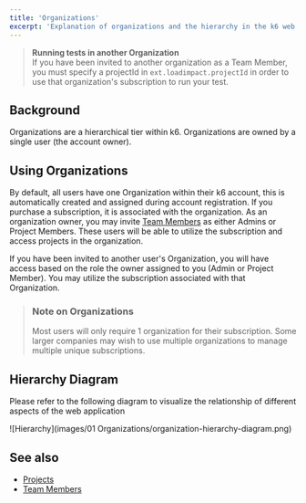 ```yaml
---
title: 'Organizations'
excerpt: 'Explanation of organizations and the hierarchy in the k6 web app'
---
```


<div class="doc-blockquote" data-props='{"mod": "warning"}'>

> <b>Running tests in another Organization</b><br/>
> If you have been invited to another organization as a Team Member, you must specify a projectId in `ext.loadimpact.projectId` in order to use that organization's subscription to run your test.

</div>

## Background

Organizations are a hierarchical tier within k6. Organizations are owned by a single user (the account owner).

## Using Organizations

By default, all users have one Organization within their k6 account, this is automatically created and assigned during account registration. If you purchase a subscription, it is associated with the organization. As an organization owner, you may invite [Team Members](/cloud/project-and-team-management/team-members) as either Admins or Project Members. These users will be able to utilize the subscription and access projects in the organization.

If you have been invited to another user's Organization, you will have access based on the role the owner assigned to you (Admin or Project Member). You may utilize the subscription associated with that Organization.

> ### Note on Organizations
>
> Most users will only require 1 organization for their subscription. Some larger companies may wish to use multiple organizations to manage multiple unique subscriptions.

## Hierarchy Diagram

Please refer to the following diagram to visualize the relationship of different aspects of the web application


![Hierarchy](images/01 Organizations/organization-hierarchy-diagram.png)

## See also

- [Projects](/cloud/project-and-team-management/projects)
- [Team Members](/cloud/project-and-team-management/team-members)
